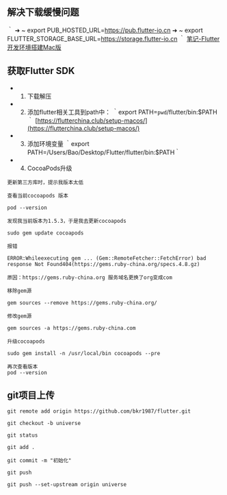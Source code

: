 ## 解决下载缓慢问题
｀
➜  ~ export PUB_HOSTED_URL=https://pub.flutter-io.cn
➜  ~ export FLUTTER_STORAGE_BASE_URL=https://storage.flutter-io.cn
｀
[笔记-Flutter开发环境搭建Mac版](https://juejin.im/post/5c2da9d3f265da6167207075)

## 获取Flutter SDK
* 1. 下载解压
* 2. 添加flutter相关工具到path中：
｀export PATH=`pwd`/flutter/bin:$PATH｀
[https://flutterchina.club/setup-macos/](https://flutterchina.club/setup-macos/)
* 3. 添加环境变量
｀export PATH=/Users/Bao/Desktop/Flutter/flutter/bin:$PATH｀
* 4. CocoaPods升级
```
更新第三方库时，提示我版本太低

查看当前cocoapods 版本

pod --version

发现我当前版本为1.5.3，于是我去更新cocoapods

sudo gem update cocoapods

报错

ERROR:Whileexecuting gem ... (Gem::RemoteFetcher::FetchError) bad response Not Found404(https://gems.ruby-china.org/specs.4.8.gz)

原因：https://gems.ruby-china.org 服务域名更换了org变成com

移除gem源

gem sources --remove https://gems.ruby-china.org/

修改gem源

gem sources -a https://gems.ruby-china.com

升级cocoapods

sudo gem install -n /usr/local/bin cocoapods --pre

再次查看版本
pod --version

```
## git项目上传
```
git remote add origin https://github.com/bkr1987/flutter.git

git checkout -b universe

git status

git add .

git commit -m "初始化"

git push

git push --set-upstream origin universe
```